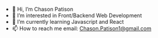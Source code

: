 - 👋 Hi, I’m Chason Patison
- 👀 I’m interested in Front/Backend Web Development
- 🌱 I’m currently learning Javascript and React
- 📫 How to reach me email: Chason.Patison1@gmail.com
